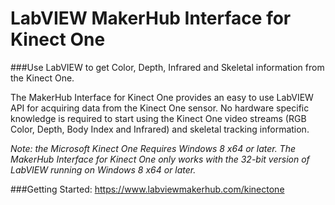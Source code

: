 LabVIEW MakerHub Interface for Kinect One
========

###Use LabVIEW to get Color, Depth, Infrared and Skeletal information from the Kinect One.

The MakerHub Interface for Kinect One provides an easy to use LabVIEW API for acquiring data from the Kinect One sensor. No hardware specific knowledge is required to start using the Kinect One video streams (RGB Color, Depth, Body Index and Infrared) and skeletal tracking information. 

*Note: the Microsoft Kinect One Requires Windows 8 x64 or later. The MakerHub Interface for Kinect One only works with the 32-bit version of LabVIEW running on Windows 8 x64 or later.*

###Getting Started:
https://www.labviewmakerhub.com/kinectone
